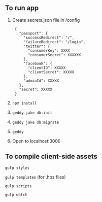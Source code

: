 ## To run app

1. Create secrets.json file in /config

        {
          "passport": {
            "successRedirect": "/",
            "failureRedirect": "/login",
            "twitter": {
              "consumerKey": XXXX
              "consumerSecret": XXXXXX
            },
            "facebook": {
              "clientID": XXXXX
              "clientSecret": XXXXX
            },
            "adminId": XXXXX
          },
          "secret": XXXXX
        }

2. `npm install`
3. `geddy jake db:init`
4. `geddy jake db:migrate`
5. `geddy`
6. Open to localhost:3000

## To compile client-side assets

`gulp styles`

`gulp templates` (for .hbs files)

`gulp scripts`

`gulp watch`
